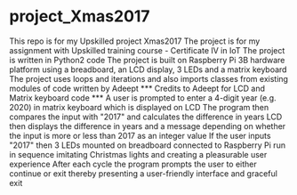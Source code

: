 # project_Xmas2017
This repo is for my Upskilled project Xmas2017
The project is for my assignment with Upskilled training course - Certificate IV in IoT
The project is written in Python2 code
The project is built on Raspberry Pi 3B hardware platform using a breadboard, an LCD display, 3 LEDs and a matrix keyboard
The project uses loops and iterations and also imports classes from existing modules of code written by Adeept
*** Credits to Adeept for LCD and Matrix keyboard code ***
A user is prompted to enter a 4-digit year (e.g. 2020) in matrix keyboard which is displayed on LCD
The program then compares the input with "2017" and calculates the difference in years
LCD then displays the difference in years and a message depending on whether the input is more or less than 2017 as an integer value
If the user inputs "2017" then 3 LEDs mounted on breadboard connected to Raspberry Pi run in sequence imitating Christmas lights and 
  creating a pleasurable user experience
After each cycle the program prompts the user to either continue or exit thereby presenting a user-friendly interface and graceful exit
